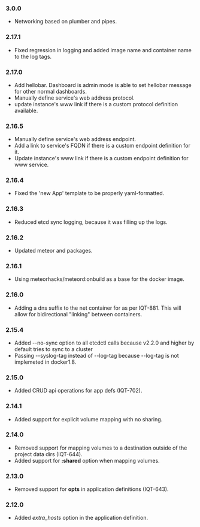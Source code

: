 ### 3.0.0
- Networking based on plumber and pipes.

### 2.17.1
- Fixed regression in logging and added image name and container name to the log tags.

### 2.17.0
- Add hellobar. Dashboard is admin mode is able to set hellobar message for other normal dashboards.
- Manually define service's web address protocol.
- update instance's www link if there is a custom protocol definition available.

### 2.16.5
- Manually define service's web address endpoint.
- Add a link to service's FQDN if there is a custom endpoint definition for it.
- Update instance's www link if there is a custom endpoint definition for www service.

### 2.16.4
- Fixed the 'new App' template to be properly yaml-formatted.

### 2.16.3
- Reduced etcd sync logging, because it was filling up the logs.

### 2.16.2
- Updated meteor and packages.

### 2.16.1
- Using meteorhacks/meteord:onbuild as a base for the docker image.

### 2.16.0
- Adding a dns suffix to the net container for as per IQT-881. This will allow for bidirectional "linking" between containers.

### 2.15.4
- Added --no-sync option to all etcdctl calls because v2.2.0 and higher by default tries to sync to a cluster
- Passing --syslog-tag instead of --log-tag because --log-tag is not implemeted in docker1.8.

### 2.15.0
- Added CRUD api operations for app defs (IQT-702).

### 2.14.1
- Added support for explicit volume mapping with no sharing.

### 2.14.0
- Removed support for mapping volumes to a destination outside of the project data dirs (IQT-644).
- Added support for **:shared** option when mapping volumes.

### 2.13.0
- Removed support for **opts** in application definitions (IQT-643).

### 2.12.0
- Added *extra_hosts* option in the application definition.
